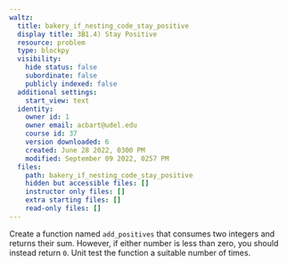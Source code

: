 ```yaml
---
waltz:
  title: bakery_if_nesting_code_stay_positive
  display title: 3B1.4) Stay Positive
  resource: problem
  type: blockpy
  visibility:
    hide status: false
    subordinate: false
    publicly indexed: false
  additional settings:
    start_view: text
  identity:
    owner id: 1
    owner email: acbart@udel.edu
    course id: 37
    version downloaded: 6
    created: June 28 2022, 0300 PM
    modified: September 09 2022, 0257 PM
  files:
    path: bakery_if_nesting_code_stay_positive
    hidden but accessible files: []
    instructor only files: []
    extra starting files: []
    read-only files: []
---
```

Create a function named <code>add_positives</code> that consumes two integers and returns their sum. However, if either number is less than zero, you should instead return <code>0</code>. Unit test the function a suitable number of times.